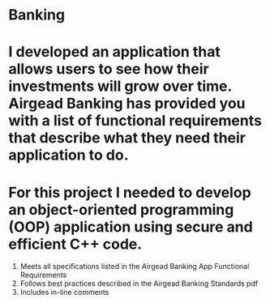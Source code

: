 # Banking

# I developed an application that allows users to see how their investments will grow over time. Airgead Banking has provided you with a list of functional requirements that describe what they need their application to do.

# For this project I needed to develop an object-oriented programming (OOP) application using secure and efficient C++ code. 
1. Meets all specifications listed in the Airgead Banking App Functional Requirements
2. Follows best practices described in the Airgead Banking Standards pdf
3. Includes in-line comments
